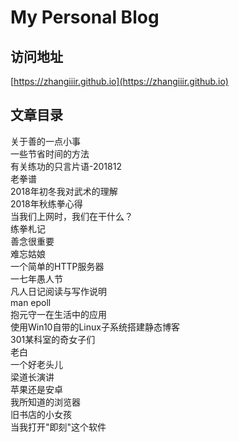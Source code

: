# My Personal Blog
## 访问地址
[https://zhangiiir.github.io](https://zhangiiir.github.io)

## 文章目录

关于善的一点小事  
一些节省时间的方法  
有关练功的只言片语-201812  
老拳谱  
2018年初冬我对武术的理解  
2018年秋练拳心得  
当我们上网时，我们在干什么？  
练拳札记  
善念很重要  
难忘姑娘  
一个简单的HTTP服务器  
一七年愚人节  
凡人日记阅读与写作说明  
man epoll  
抱元守一在生活中的应用  
使用Win10自带的Linux子系统搭建静态博客  
301某科室的奇女子们  
老白  
一个好老头儿  
梁道长演讲  
苹果还是安卓  
我所知道的浏览器  
旧书店的小女孩  
当我打开"即刻"这个软件  
